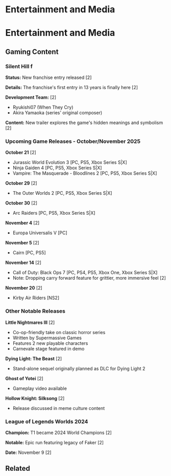 # Entertainment and Media

# Entertainment and Media

## Gaming Content

### Silent Hill f

**Status:** New franchise entry released [2]

**Details:** The franchise's first entry in 13 years is finally here [2]

**Development Team:** [2]
- Ryukishi07 (When They Cry)
- Akira Yamaoka (series' original composer)

**Content:** New trailer explores the game's hidden meanings and symbolism [2]

### Upcoming Game Releases - October/November 2025

**October 21** [2]
- Jurassic World Evolution 3 [PC, PS5, Xbox Series S|X]
- Ninja Gaiden 4 [PC, PS5, Xbox Series S|X]
- Vampire: The Masquerade - Bloodlines 2 [PC, PS5, Xbox Series S|X]

**October 29** [2]
- The Outer Worlds 2 [PC, PS5, Xbox Series S|X]

**October 30** [2]
- Arc Raiders [PC, PS5, Xbox Series S|X]

**November 4** [2]
- Europa Universalis V [PC]

**November 5** [2]
- Cairn [PC, PS5]

**November 14** [2]
- Call of Duty: Black Ops 7 [PC, PS4, PS5, Xbox One, Xbox Series S|X]
- Note: Dropping carry forward feature for grittier, more immersive feel [2]

**November 20** [2]
- Kirby Air Riders [NS2]

### Other Notable Releases

**Little Nightmares III** [2]
- Co-op-friendly take on classic horror series
- Written by Supermassive Games
- Features 2 new playable characters
- Carnevale stage featured in demo

**Dying Light: The Beast** [2]
- Stand-alone sequel originally planned as DLC for Dying Light 2

**Ghost of Yotei** [2]
- Gameplay video available

**Hollow Knight: Silksong** [2]
- Release discussed in meme culture content

### League of Legends Worlds 2024

**Champion:** T1 became 2024 World Champions [2]

**Notable:** Epic run featuring legacy of Faker [2]

**Date:** November 9 [2]

## Related

